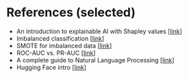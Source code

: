 # References (selected)
* An introduction to explainable AI with Shapley values [[link](https://shap.readthedocs.io/en/latest/example_notebooks/overviews/An%20introduction%20to%20explainable%20AI%20with%20Shapley%20values.html)]
* Imbalanced classification [[link](https://inldigitallibrary.inl.gov/sites/sti/sti/Sort_66270.pdf)]
* SMOTE for imbalanced data [[link](https://machinelearningmastery.com/smote-oversampling-for-imbalanced-classification/)]
* ROC-AUC vs. PR-AUC [[link](https://machinelearningmastery.com/roc-curves-and-precision-recall-curves-for-imbalanced-classification/)]
* A complete guide to Natural Language Processing [[link](https://www.deeplearning.ai/resources/natural-language-processing/)]
* Hugging Face intro [[link](https://www.coursera.org/videos/attention-models-in-nlp/vFKh2)]